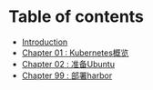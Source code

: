 # Table of contents

* [Introduction](README.md)
* [Chapter 01 : Kubernetes概览](chapter-01-kubernetes-overview.md)
* [Chapter 02 : 准备Ubuntu](chapter-02-prepare-ubuntu.md)
* [Chapter 99 : 部署harbor](chapter-99-harbor.md)

